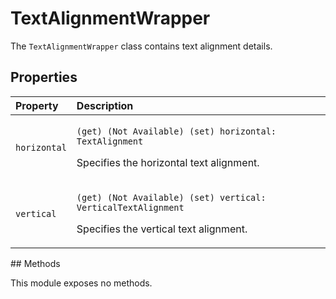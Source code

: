 # TextAlignmentWrapper

The `TextAlignmentWrapper` class contains text alignment details.

## Properties

<table>
  <thead>
    <tr>
      <th style="text-align:left">Property</th>
      <th style="text-align:left">Description</th>
    </tr>
  </thead>
  <tbody>
    <tr>
      <td style="text-align:left"><code>horizontal</code>
      </td>
      <td style="text-align:left">
        <p><code>(get) (Not Available) (set) horizontal: TextAlignment</code>
        </p>
        <p>Specifies the horizontal text alignment.</p>
      </td>
    </tr>
    <tr>
      <td style="text-align:left"><code>vertical</code>
      </td>
      <td style="text-align:left">
        <p><code>(get) (Not Available) (set) vertical: VerticalTextAlignment</code>
        </p>
        <p>Specifies the vertical text alignment.</p>
      </td>
    </tr>
  </tbody>
</table>## Methods

This module exposes no methods.

